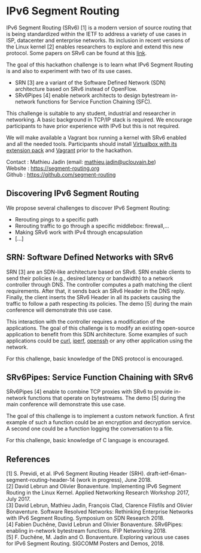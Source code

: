 # IPv6 Segment Routing

IPv6 Segment Routing (SRv6) [1] is a modern version of source routing that is being standardized within the IETF to address a variety of use cases in ISP, datacenter and enterprise networks. Its inclusion in recent versions of the Linux kernel [2] enables researchers to explore and extend this new protocol. Some papers on SRv6 can be found at this [link](https://segment-routing.org/index.php/References/ScientificPapers).

The goal of this hackathon challenge is to learn what IPv6 Segment Routing
is and also to experiment with two of its use cases.
- SRN [3] are a variant of the Software Defined Network (SDN) architecture based on SRv6 instead of OpenFlow.
- SRv6Pipes [4] enable network architects to design bytestream in-network functions for Service Function Chaining (SFC).

This challenge is suitable to any student, industrial and researcher in networking.
A basic background in TCP/IP stack is required.
We encourage participants to have prior experience with IPv6 but this is not required.

We will make available a Vagrant box running a kernel with SRv6 enabled and all the needed tools.
Participants should install [Virtualbox with its extension pack](https://www.virtualbox.org/wiki/Downloads) and [Vagrant](https://www.vagrantup.com/downloads.html) prior to the hackathon.

Contact : Mathieu Jadin (email: mathieu.jadin@uclouvain.be) <br />
Website : https://segment-routing.org <br />
Github : https://github.com/segment-routing

## Discovering IPv6 Segment Routing

We propose several challenges to discover IPv6 Segment Routing:
- Rerouting pings to a specific path
- Rerouting traffic to go through a specific middlebox: firewall,...
- Making SRv6 work with IPv4 through encapsulation
- [...]

## SRN: Software Defined Networks with SRv6

SRN [3] are an SDN-like architecture based on SRv6.
SRN enable clients to send their policies (e.g., desired latency or bandwidth) to a network controller through DNS.
The controller computes a path matching the client requirements.
After that, it sends back an SRv6 Header in the DNS reply.
Finally, the client inserts the SRv6 Header in all its packets causing the traffic to follow a path respecting its policies.
The demo [5] during the main conference will demonstrate this use case.

This interaction with the controller requires a modification of the applications.
The goal of this challenge is to modify an existing open-source application to benefit from this SDN architecture. Some examples of such applications could be [curl](https://curl.haxx.se/), [iperf](https://software.es.net/iperf/), [openssh](https://www.openssh.com/) or any other application using the network.

For this challenge, basic knowledge of the DNS protocol is encouraged.

## SRv6Pipes: Service Function Chaining with SRv6

SRv6Pipes [4] enable to combine TCP proxies with SRv6 to provide in-network functions that operate on bytestreams.
The demo [5] during the main conference will demonstrate this use case.

The goal of this challenge is to implement a custom network function.
A first example of such a function could be an encryption and decryption service.
A second one could be a function logging the conversation to a file.

For this challenge, basic knowledge of C language is encouraged.

## References

[1] S. Previdi, et al. IPv6 Segment Routing Header (SRH). draft-ietf-6man-segment-routing-header-14 (work in progress), June 2018.<br />
[2] David Lebrun and Olivier Bonaventure. Implementing IPv6 Segment Routing in the Linux Kernel. Applied Networking Research Workshop 2017, July 2017. <br />
[3] David Lebrun, Mathieu Jadin, François Clad, Clarence Filsfils and Olivier Bonaventure. Software Resolved Networks: Rethinking Enterprise Networks with IPv6 Segment Routing. Symposium on SDN Research 2018. <br />
[4] Fabien Duchêne, David Lebrun and Olivier Bonaventure. SRv6Pipes: enabling in-network bytestream functions. IFIP Networking 2018. <br />
[5] F. Duchêne, M. Jadin and O. Bonaventure. Exploring various use cases for IPv6 Segment Routing. SIGCOMM Posters and Demos, 2018.
